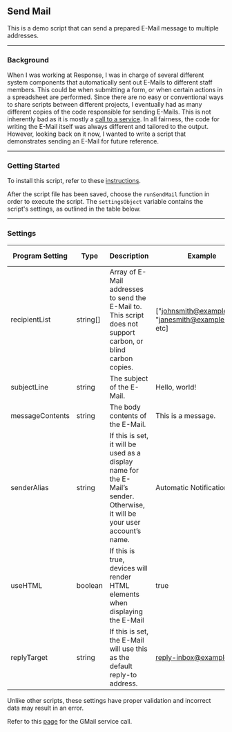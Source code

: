 ## Send Mail

This is a demo script that can send a prepared E-Mail message to multiple addresses.

---

### Background
When I was working at Response, I was in charge of several different system components that automatically sent out E-Mails to different staff members. This could be when submitting a form, or when certain actions in a spreadsheet are performed. Since there are no easy or conventional ways to share scripts between different projects, I eventually had as many different copies of the code responsible for sending E-Mails. This is not inherently bad as it is mostly a [call to a service](). In all fairness, the code for writing the E-Mail itself was always different and tailored to the output. However, looking back on it now, I wanted to write a script that demonstrates sending an E-Mail for future reference.

---

### Getting Started
To install this script, refer to these [instructions](../install.md#script).

After the script file has been saved, choose the `runSendMail` function in order to execute the script. The `settingsObject` variable contains the script's settings, as outlined in the table below.

---

### Settings
| Program Setting | Type     | Description                                                                                                                | Example                                                 | Service Argument | Required |
|-----------------|----------|----------------------------------------------------------------------------------------------------------------------------|---------------------------------------------------------|------------------|----------|
| recipientList   | string[] | Array of E-Mail addresses to send the E-Mail to. This script does not support carbon, or blind carbon copies.              | ["johnsmith@example.com", "janesmith@example.com", etc] | recipient        | X        |
| subjectLine     | string   | The subject of the E-Mail.                                                                                                 | Hello, world!                                           | subject          | X        |
| messageContents | string   | The body contents of the E-Mail.                                                                                           | This is a message.                                      | body             | X        |
| senderAlias     | string   | If this is set, it will be used as a display name for the E-Mail’s sender. Otherwise, it will be your user account’s name. | Automatic Notification                                  | options.name     |          |
| useHTML         | boolean  | If this is true, devices will render HTML elements when displaying the E-Mail                                              | true                                                    | options.htmlBody |          |
| replyTarget     | string   | If this is set, the E-Mail will use this as the default reply-to address.                                                  | reply-inbox@example.com                                 | options.replyTo  |          |

Unlike other scripts, these settings have proper validation and incorrect data may result in an error.

Refer to this [page](https://developers.google.com/apps-script/reference/gmail/gmail-app#sendemailrecipient,-subject,-body,-options) for the GMail service call.